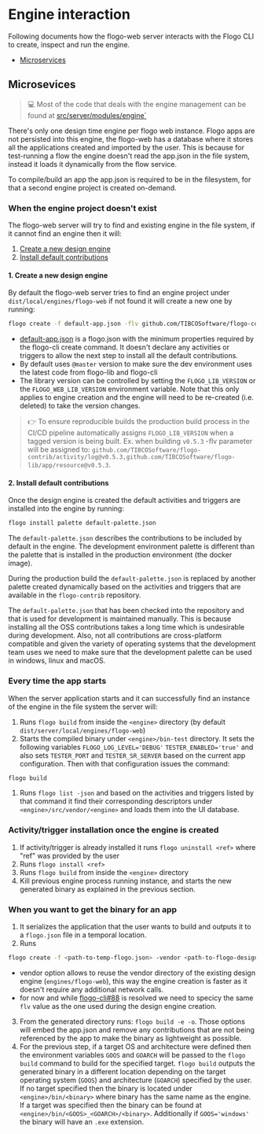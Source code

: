 # Engine interaction

Following documents how the flogo-web server interacts with the Flogo CLI to create, inspect and run the engine.

* [Microservices](#microsevices)

## Microsevices

> :computer: Most of the code that deals with the engine management can be found at [src/server/modules/engine`](https://github.com/TIBCOSoftware/flogo-web/tree/master/src/server/modules/engine)

There's only one design time engine per flogo web instance. Flogo apps are not persisted into this engine, the flogo-web
has a database where it stores all the applications created and imported by the user. This is because for test-running a flow
the engine doesn't read the app.json in the file system, instead it loads it dynamically from the flow service.

To compile/build an app the app.json is required to be in the filesystem, for that a second engine project is created on-demand.

### When the engine project doesn't exist

The flogo-web server will try to find and existing engine in the file system, if it cannot find an engine then it will:

1.  [Create a new design engine](#1.-create-a-new-design-engine)
1.  [Install default contributions](#2.-install-default-contributions)

#### 1. Create a new design engine

By default the flogo-web server tries to find an engine project under `dist/local/engines/flogo-web` if not found it will
create a new one by running:

```bash
flogo create -f default-app.json -flv github.com/TIBCOSoftware/flogo-contrib/activity/log@master,github.com/TIBCOSoftware/flogo-lib/app/resource@master flogo-web
```

* [default-app.json](https://github.com/TIBCOSoftware/flogo-web/blob/master/src/server/config/default-flogo.json) is a
  flogo.json with the minimum properties required by the flogo-cli create command. It doesn't declare any activities or
  triggers to allow the next step to install all the default contributions.
* By default uses `@master` version to make sure the dev environment uses the latest code from flogo-lib and flogo-cli
* The library version can be controlled by setting the `FLOGO_LIB_VERSION` or the `FLOGO_WEB_LIB_VERSION` environment variable.
  Note that this only applies to engine creation and the engine will need to be re-created (i.e. deleted) to take the version changes.

> :point_right: To ensure reproducible builds the production build process in the CI/CD pipeline automatically
> assigns `FLOGO_LIB_VERSION` when a tagged version is being built. Ex. when building `v0.5.3` -flv parameter will be assigned to:
> `github.com/TIBCOSoftware/flogo-contrib/activity/log@v0.5.3,github.com/TIBCOSoftware/flogo-lib/app/resource@v0.5.3`.

#### 2. Install default contributions

Once the design engine is created the default activities and triggers are installed into the engine by running:

```bash
flogo install palette default-palette.json
```

The `default-palette.json` describes the contributions to be included by default in the engine. The development environment palette
is different than the palette that is installed in the production environment (the docker image).

During the production build the `default-palette.json` is replaced by another palette created dynamically based on
the activities and triggers that are available in the `flogo-contrib` repository.

The `default-palette.json` that has been checked into the repository and that is used for development is maintained manually.
This is because installing all the OSS contributions takes a long time which is undesirable during development. Also, not all contributions
are cross-platform compatible and given the variety of operating systems that the development team uses we need to make sure that
the development palette can be used in windows, linux and macOS.

### Every time the app starts

When the server application starts and it can successfully find an instance of the engine in the file system the server will:

1.  Runs `flogo build` from inside the `<engine>` directory (by default `dist/server/local/engines/flogo-web`)
2.  Starts the compiled binary under `<engine>/bin-test` directory. It sets the following variables `FLOGO_LOG_LEVEL='DEBUG'`
    `TESTER_ENABLED='true'` and also sets `TESTER_PORT` and `TESTER_SR_SERVER` based on the current app configuration. Then
    with that configuration issues the command:


```bash
flogo build
```

1.  Runs `flogo list -json` and based on the activities and triggers listed by that command it find their corresponding descriptors
    under `<engine>/src/vendor/<engine>` and loads them into the UI database.

### Activity/trigger installation once the engine is created

1.  If activity/trigger is already installed it runs `flogo uninstall <ref>` where "ref" was provided by the user
2.  Runs `flogo install <ref>`
3.  Runs `flogo build` from inside the `<engine>` directory
4.  Kill previous engine process running instance, and starts the new generated binary as explained in the previous section.

### When you want to get the binary for an app

1.  It serializes the application that the user wants to build and outputs it to a `flogo.json` file in a temporal location.
2.  Runs


```bash
flogo create -f <path-to-temp-flogo.json> -vendor <path-to-flogo-design-engine/src/vendor -flv <same as create step> engine-build
```

* vendor option allows to reuse the vendor directory of the existing design engine (`engines/flogo-web`), this way the engine creation
  is faster as it doesn't require any additional network calls.
* for now and while [flogo-cli#88](https://github.com/TIBCOSoftware/flogo-cli/issues/88) is resolved we need to specicy the same
  `flv` value as the one used during the design engine creation.

3.  From the generated directory runs: `flogo build -e -o`. Those options will embed the app.json and remove any contributions
    that are not being referenced by the app to make the binary as lightweight as possible.
4.  For the previous step, if a target OS and architecture were defined then the environment variables `GOOS` and `GOARCH` will be
    passed to the `flogo build` command to build for the specified target. `flogo build` outputs the generated binary in a different location depending on the target operating system (`GOOS`) and architecture (`GOARCH`)
    specified by the user. If no target specified then the binary is located under `<engine>/bin/<binary>` where binary has the same name as the engine.
    If a target was specified then the binary can be found at `<engine>/bin/<GOOS>_<GOARCH>/<binary>`. Additionally if `GOOS='windows'` the binary
    will have an `.exe` extension.

